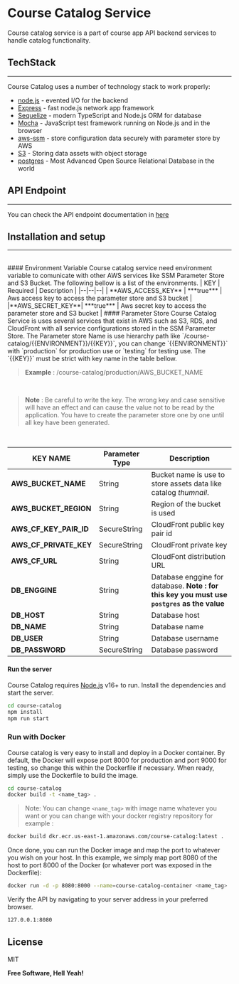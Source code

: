 

# Course Catalog Service
Course catalog service is a part of course app API backend services to handle catalog functionality.

## TechStack
---
Course Catalog uses a number of technology stack to work properly:
- [node.js] - evented I/O for the backend
- [Express] - fast node.js network app framework 
- [Sequelize] - modern TypeScript and Node.js ORM for database
- [Mocha] - JavaScript test framework running on Node.js and in the browser
- [aws-ssm] - store configuration data securely with parameter store by AWS
- [S3] - Storing data assets with object storage
- [postgres] - Most Advanced Open Source Relational Database in the world

## API Endpoint
---
You can check the API endpoint documentation in [here]

## Installation and setup
---
<br/>
#### Environment Variable
Course catalog service need environment variable to comunicate with other AWS services like SSM Parameter Store and S3 Bucket. The following bellow is a list of the environments.
| KEY | Required | Description  |
|--|--|--|
| **AWS_ACCESS_KEY** | ***true*** | Aws access key to access the parameter store and S3 bucket |
|**AWS_SECRET_KEY**| ***true*** | Aws secret key to access the parameter store and S3 bucket |
#### Parameter Store
Course Catalog Service is uses several services that exist in AWS such as S3, RDS, and CloudFront with all service configurations stored in the SSM Parameter Store. The Parameter store Name is use hierarchy path like `/course-catalog/{{ENVIRONMENT}}/{{KEY}}`, you can change `{{ENVIRONMENT}}` with `production` for production use or `testing` for testing use. The `{{KEY}}` must be strict with key name in the table bellow.
<br/>

> **Example** : /course-catalog/production/AWS_BUCKET_NAME

<br/>

> **Note** : Be careful to write the key. The wrong key and case sensitive will have an effect and can cause the value not to be read by the application. You have to create the parameter store one by one until all key have been generated.

<br>

| KEY NAME  | Parameter Type | Description  |
|--|--|--|
| **AWS_BUCKET_NAME** | String | Bucket name is use to store assets data like catalog *thumnail*. |
|**AWS_BUCKET_REGION**| String | Region of the bucket is used |
| **AWS_CF_KEY_PAIR_ID** | SecureString | CloudFront public key pair id |
| **AWS_CF_PRIVATE_KEY** | SecureString | CloudFront private key |
| **AWS_CF_URL** | String | CloudFont distribution URL |
| **DB_ENGGINE** | String |Database enggine for database. **Note : for this key you must use `postgres` as the value** |
| **DB_HOST** | String | Database host |
| **DB_NAME** | String | Database name |
| **DB_USER** | String | Database username |
| **DB_PASSWORD** | SecureString | Database password |

#### Run the server
Course Catalog requires [Node.js](https://nodejs.org/) v16+ to run.
Install the dependencies and start the server.

```sh
cd course-catalog
npm install
npm run start
```

### Run with Docker

Course catalog is very easy to install and deploy in a Docker container.
By default, the Docker will expose port 8000 for production and port 9000 for testing, so change this within the Dockerfile if necessary. When ready, simply use the Dockerfile to build the image.

```sh
cd course-catalog
docker build -t <name_tag> .
```

> Note: You can change `<name_tag>` with image name whatever you want or you can change with your docker registry repository for example :

```sh
docker build dkr.ecr.us-east-1.amazonaws.com/course-catalog:latest .
```
Once done, you can run the Docker image and map the port to whatever you wish on your host. In this example, we simply map port 8080 of the host to port 8000 of the Docker (or whatever port was exposed in the Dockerfile):

```sh
docker run -d -p 8080:8000 --name=course-catalog-container <name_tag>
```

Verify the API by navigating to your server address in
your preferred browser.

```sh
127.0.0.1:8080
```

## License

MIT

**Free Software, Hell Yeah!**

[//]: # (These are reference links used in the body of this note and get stripped out when the markdown processor does its job. There is no need to format nicely because it shouldn't be seen. Thanks SO - http://stackoverflow.com/questions/4823468/store-comments-in-markdown-syntax)

   [dill]: <https://github.com/betuah/lks-course-catalog>
   [git-repo-url]: <https://github.com/joemccann/dillinger.git>
   [john gruber]: <http://daringfireball.net>
   [df1]: <http://daringfireball.net/projects/markdown/>
   [node.js]: <http://nodejs.org>
   [sequelize]: <https://sequelize.org>
   [express]: <http://expressjs.com>
   [Mocha]: <https://mochajs.org/>
   [AWS-SDK]: <https://aws.amazon.com/id/sdk-for-javascript/#:~:text=The%20AWS%20SDK%20for%20JavaScript%20simpli%EF%AC%81es%20use%20of%20AWS%20Services,marshaling%2C%20serialization%2C%20and%20deserialization.>
   [aws-ssm]: <https://docs.aws.amazon.com/systems-manager/latest/userguide/systems-manager-parameter-store.html>
   [here]: <https://documenter.getpostman.com/view/2061573/2s83zcRS5z>
   [S3]: <https://aws.amazon.com/id/s3>
   [postgres]: <https://www.postgresql.org/>

   [PlDb]: <https://github.com/joemccann/dillinger/tree/master/plugins/dropbox/README.md>
   [PlGh]: <https://github.com/joemccann/dillinger/tree/master/plugins/github/README.md>
   [PlGd]: <https://github.com/joemccann/dillinger/tree/master/plugins/googledrive/README.md>
   [PlOd]: <https://github.com/joemccann/dillinger/tree/master/plugins/onedrive/README.md>
   [PlMe]: <https://github.com/joemccann/dillinger/tree/master/plugins/medium/README.md>
   [PlGa]: <https://github.com/RahulHP/dillinger/blob/master/plugins/googleanalytics/README.md>
